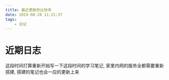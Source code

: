```yaml
---
title: 最近更新的比较多
date: 2019-08-28 11:21:37
tags:
	- 日记
---
```


# 近期日志

这段时间打算重新开始写一下这段时间的学习笔记, 家里内网的服务全都需要重新搭建, 搭建的笔记也会一应的更新上来



<!--more-->

